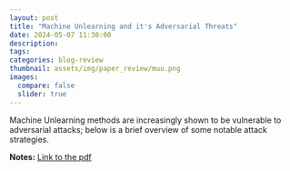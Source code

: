 ```yaml
---
layout: post
title: "Machine Unlearning and it's Adversarial Threats"
date: 2024-05-07 11:30:00
description: 
tags: 
categories: blog-review
thumbnail: assets/img/paper_review/muu.png
images:
  compare: false
  slider: true
---
```


Machine Unlearning methods are increasingly shown to be vulnerable to adversarial attacks; below is a brief overview of some notable attack strategies.

**Notes:** [Link to the pdf](https://docs.google.com/presentation/d/1x5wjW8vPYXsBIfAz0-_ZAhFw703dSqde0lOiHWhLmG8/edit?usp=sharing)

